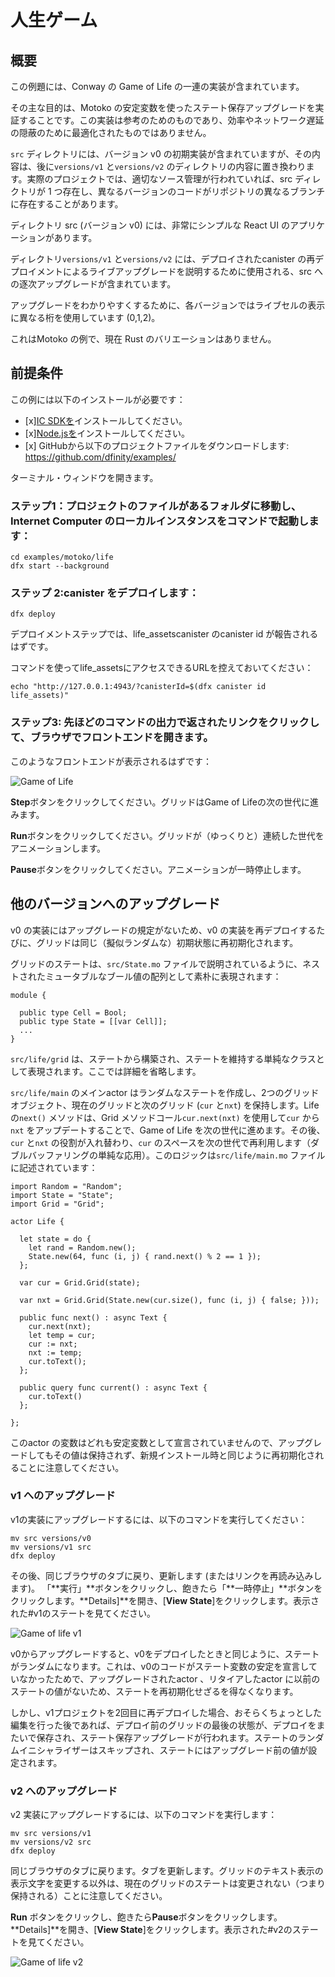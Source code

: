 # 人生ゲーム

## 概要

この例題には、Conway の Game of Life の一連の実装が含まれています。

その主な目的は、Motoko の安定変数を使ったステート保存アップグレードを実証することです。この実装は参考のためのものであり、効率やネットワーク遅延の隠蔽のために最適化されたものではありません。

`src` ディレクトリには、バージョン v0 の初期実装が含まれていますが、その内容は、後に`versions/v1` と`versions/v2` のディレクトリの内容に置き換わります。実際のプロジェクトでは、適切なソース管理が行われていれば、src ディレクトリが 1 つ存在し、異なるバージョンのコードがリポジトリの異なるブランチに存在することがあります。

ディレクトリ src (バージョン v0) には、非常にシンプルな React UI のアプリケーションがあります。

ディレクトリ`versions/v1` と`versions/v2` には、デプロイされたcanister の再デプロイメントによるライブアップグレードを説明するために使用される、src への逐次アップグレードが含まれています。

アップグレードをわかりやすくするために、各バージョンではライブセルの表示に異なる桁を使用しています (0,1,2)。

これはMotoko の例で、現在 Rust のバリエーションはありません。

## 前提条件

この例には以下のインストールが必要です：

- \[x\][IC SDKを](../developer-docs/setup/install/index.mdx)インストールしてください。
- \[x\][Node.jsを](https://nodejs.org/en/download/)インストールしてください。
- \[x\] GitHubから以下のプロジェクトファイルをダウンロードします: https://github.com/dfinity/examples/

ターミナル・ウィンドウを開きます。

### ステップ1：プロジェクトのファイルがあるフォルダに移動し、Internet Computer のローカルインスタンスをコマンドで起動します：

    cd examples/motoko/life
    dfx start --background

### ステップ 2:canister をデプロイします：

    dfx deploy

デプロイメントステップでは、life\_assetscanister のcanister id が報告されるはずです。

コマンドを使ってlife\_assetsにアクセスできるURLを控えておいてください：

    echo "http://127.0.0.1:4943/?canisterId=$(dfx canister id life_assets)"

### ステップ3: 先ほどのコマンドの出力で返されたリンクをクリックして、ブラウザでフロントエンドを開きます。

このようなフロントエンドが表示されるはずです：

![Game of Life](./_attachments/game-of-life.png)

**Step**ボタンをクリックしてください。グリッドはGame of Lifeの次の世代に進みます。

**Run**ボタンをクリックしてください。グリッドが（ゆっくりと）連続した世代をアニメーションします。

**Pause**ボタンをクリックしてください。アニメーションが一時停止します。

## 他のバージョンへのアップグレード

v0 の実装にはアップグレードの規定がないため、v0 の実装を再デプロイするたびに、グリッドは同じ（擬似ランダムな）初期状態に再初期化されます。

グリッドのステートは、`src/State.mo` ファイルで説明されているように、ネストされたミュータブルなブール値の配列として素朴に表現されます：

    module {
    
      public type Cell = Bool;
      public type State = [[var Cell]];
      ...
    }

`src/life/grid` は、ステートから構築され、ステートを維持する単純なクラスとして表現されます。ここでは詳細を省略します。

`src/life/main` のメインactor はランダムなステートを作成し、2つのグリッドオブジェクト、現在のグリッドと次のグリッド (`cur` と`nxt`) を保持します。Life の`next()` メソッドは、Grid メソッドコール`cur.next(nxt)` を使用して`cur` から`nxt` をアップデートすることで、Game of Life を次の世代に進めます。その後、`cur` と`nxt` の役割が入れ替わり、`cur` のスペースを次の世代で再利用します（ダブルバッファリングの単純な応用）。このロジックは`src/life/main.mo` ファイルに記述されています：

    import Random = "Random";
    import State = "State";
    import Grid = "Grid";
    
    actor Life {
    
      let state = do {
        let rand = Random.new();
        State.new(64, func (i, j) { rand.next() % 2 == 1 });
      };
    
      var cur = Grid.Grid(state);
    
      var nxt = Grid.Grid(State.new(cur.size(), func (i, j) { false; }));
    
      public func next() : async Text {
        cur.next(nxt);
        let temp = cur;
        cur := nxt;
        nxt := temp;
        cur.toText();
      };
    
      public query func current() : async Text {
        cur.toText()
      };
    
    };

このactor の変数はどれも安定変数として宣言されていませんので、アップグレードしてもその値は保持されず、新規インストール時と同じように再初期化されることに注意してください。

### v1 へのアップグレード

v1の実装にアップグレードするには、以下のコマンドを実行してください：

    mv src versions/v0
    mv versions/v1 src
    dfx deploy

その後、同じブラウザのタブに戻り、更新します (またはリンクを再読み込みします)。
「**実行」**ボタンをクリックし、飽きたら「**一時停止」**ボタンをクリックします。**Details\]**を開き、\[**View State**\]をクリックします。表示された\#v1のステートを見てください。

![Game of life v1](./_attachments/game-of-life2.png)

v0からアップグレードすると、v0をデプロイしたときと同じように、ステートがランダムになります。これは、v0のコードがステート変数の安定を宣言していなかったためで、アップグレードされたactor 、リタイアしたactor に以前のステートの値がないため、ステートを再初期化せざるを得なくなります。

しかし、v1プロジェクトを2回目に再デプロイした場合、おそらくちょっとした編集を行った後であれば、デプロイ前のグリッドの最後の状態が、デプロイをまたいで保存され、ステート保存アップグレードが行われます。ステートのランダムイニシャライザーはスキップされ、ステートにはアップグレード前の値が設定されます。

### v2 へのアップグレード

v2 実装にアップグレードするには、以下のコマンドを実行します：

    mv src versions/v1
    mv versions/v2 src
    dfx deploy

同じブラウザのタブに戻ります。タブを更新します。グリッドのテキスト表示の表示文字を変更する以外は、現在のグリッドのステートは変更されない（つまり保持される）ことに注意してください。

**Run** ボタンをクリックし、飽きたら**Pause**ボタンをクリックします。**Details\]**を開き、\[**View State**\]をクリックします。表示された\#v2のステートを見てください。

![Game of life v2](./_attachments/game-of-life3.png)

<!---
# Game of Life

## Overview

This example contains a series of implementations of Conway's Game of Life.

Its main purpose is to demonstrate state-preserving upgrades using Motoko's stable variables. The implementations are meant to be instructive and are not optimized for efficiency or to hide network latency, which a production implementation would need to consider.

Our `src` directory contains the initial, version v0, implementation but its contents will later be replaced with contents from directories `versions/v1` and `versions/v2`. In a real project, with proper source control, there might be a single src directory, with different versions of code residing in different branches of the repository.

Directory src (version v0) contains an application with a very simple React UI.

Directories `versions/v1` and `versions/v2` contain sequential upgrades to src used to illustrate live upgrade by re-deployment of a deployed canister.

To make upgrades apparent, each version uses a different digit to display live cells (0,1,2).

This is a Motoko example that does not currently have a Rust variant. 


## Prerequisites
This example requires an installation of:

- [x] Install the [IC SDK](../developer-docs/setup/install/index.mdx).
- [x] Install [Node.js](https://nodejs.org/en/download/).
- [x] Download the following project files from GitHub: https://github.com/dfinity/examples/

Begin by opening a terminal window.

### Step 1: Navigate into the folder containing the project's files and start a local instance of the Internet Computer with the command:

```
cd examples/motoko/life
dfx start --background
```

### Step 2: Deploy the canister:

```
dfx deploy
```

The deployment step should report a canister id for the life_assets canister.

Take note of the URL at which the life_assets is accessible using the command:

```
echo "http://127.0.0.1:4943/?canisterId=$(dfx canister id life_assets)"
```

### Step 3: Open the frontend in your browser by clicking on the link returned in the output of the previous command.

You should see a frontend like this: 

![Game of Life](./_attachments/game-of-life.png)

Click the button **Step**. The grid will advance to the next generation of the Game of Life.

Click the button **Run**. The grid will (slowly) animate sequential generations.

Click the button **Pause**. The animation will pause.

## Upgrading to other versions

Because the v0 implementation makes no provision for upgrades, every time you re-deploy the v0 implementation, the grid will be re-initialized to the same(pseudo-random) initial state.

The state of the grid is represented naively as a nested, mutable array of Boolean values, as described in the `src/State.mo` file:

```
module {

  public type Cell = Bool;
  public type State = [[var Cell]];
  ...
}
```

A `src/life/grid` is represented as a simple class constructed from, and maintaining, state. We omit the details here.

The main actor in `src/life/main` creates a random state and maintains two grid objects, the current and next grid (`cur` and `nxt`). Life's `next()` method advances the Game of Life to the next generation by updating `nxt` from `cur`, using Grid method call `cur.next(nxt)`. The roles of `cur` and `nxt` are then swapped to re-use `cur`'s space for the next generation (a simple application of double-buffering). This logic is described in the `src/life/main.mo` file:

```
import Random = "Random";
import State = "State";
import Grid = "Grid";

actor Life {

  let state = do {
    let rand = Random.new();
    State.new(64, func (i, j) { rand.next() % 2 == 1 });
  };

  var cur = Grid.Grid(state);

  var nxt = Grid.Grid(State.new(cur.size(), func (i, j) { false; }));

  public func next() : async Text {
    cur.next(nxt);
    let temp = cur;
    cur := nxt;
    nxt := temp;
    cur.toText();
  };

  public query func current() : async Text {
    cur.toText()
  };

};
```

Note that none of the variables in this actor are declared stable so their values will not be preserved across upgrade, but re-initialized as on a fresh installation.


### Upgrading to v1
To upgrade to the v1 implementation, issue these commands:

```
mv src versions/v0
mv versions/v1 src
dfx deploy
```

Then, return to the same browser tab and refresh (or re-load the link). Note the current grid state is unchanged (thus preserved), apart from changing display character in grid.
Click button **Run**, then click button **Pause** when bored. Open **Details** and click **View State**. Admire the #v1 state on display.

![Game of life v1](./_attachments/game-of-life2.png)

After first upgrading from v0 the state will be random, as on deploying v0. This is because the v0 code did not declare its state variable stable, forcing the upgraded actor to re-initialize state as no previous value for state is available in the retired actor.

However, if you re-deploy the v1 project a second time, perhaps after making a minor edit, you'll see the last state of the grid, before deployment, preserved across the deployment, in a state-preserving upgrade. The random initializer for state is skipped and state just assumes the value it had before the upgrade.


### Upgrading to v2:
To upgrade to the v2 implementation, issue these commands:

```
mv src versions/v1
mv versions/v2 src
dfx deploy
```

Return to the same browser tab. Refresh the tab. Note the current grid state is unchanged (thus preserved), apart from changing the display character in the textual display of the grid.

Click button **Run**, then click button **Pause** when bored. Open **Details** and click **View State**. Admire the #v2 state on display.

![Game of life v2](./_attachments/game-of-life3.png)
-->
